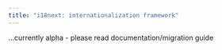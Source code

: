 ```yaml
---
title: "i18next: internationalization framework"
---
```


...currently alpha - please read documentation/migration guide
